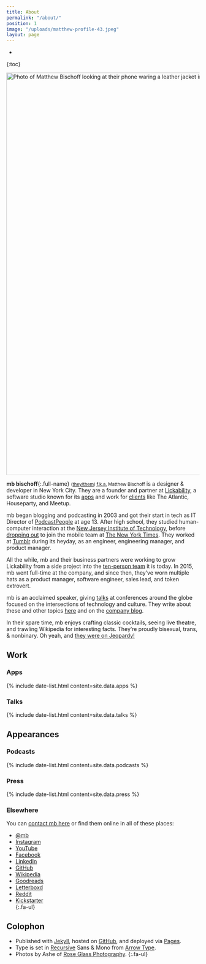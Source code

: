 ```yaml
---
title: About
permalink: "/about/"
position: 1
image: "/uploads/matthew-profile-43.jpeg"
layout: page
---
```

* 
{:toc}

<img src="/uploads/matthew-profile-43.jpeg" width="1400" height="1050" alt="Photo of Matthew Bischoff looking at their phone waring a leather jacket in a park.">

**mb bischoff**{:.full-name} <small>([they/them](https://pronouns.org/they-them)) <abbr title="Formerly Known As">f.k.a.</abbr> Matthew Bischoff</small> is a designer & developer in New York City. They are a founder and partner at [Lickability](https://lickability.com), a software studio known for its [apps](https://lickability.com/products) and work for [clients](https://lickability.com/clients) like The Atlantic, Houseparty, and Meetup.

mb began blogging and podcasting in 2003 and got their start in tech as IT Director of [PodcastPeople](https://www.podcastpeople.com/) at age 13. After high school, they studied human-computer interaction at the [New Jersey Institute of Technology](https://www.njit.edu/), before [dropping out](https://matthewbischoff.com/don-t-go-to-college/) to join the mobile team at [The New York Times](https://www.nytimes.com/). They worked at [Tumblr](https://www.tumblr.com/) during its heyday, as an engineer, engineering manager, and product manager.

All the while, mb and their business partners were working to grow Lickability from a side project into the [ten-person team](https://lickability.com/about) it is today. In 2015, mb went full-time at the company, and since then, they’ve worn multiple hats as a product manager, software engineer, sales lead, and token extrovert.

mb is an acclaimed speaker, giving [talks](https://matthewbischoff.com/category/talks/) at conferences around the globe focused on the intersections of technology and culture. They write about these and other topics [here](https://matthewbischoff.com) and on the [company blog](https://lickability.com/blog/).

In their spare time, mb enjoys crafting  classic cocktails, seeing live theatre, and trawling Wikipedia for interesting facts. They’re proudly bisexual, trans, & nonbinary. Oh yeah, and [they were on Jeopardy!](https://www.j-archive.com/showgame.php?game_id=3342)

## Work

### Apps

{% include date-list.html content=site.data.apps %}

### Talks

{% include date-list.html content=site.data.talks %}

## Appearances

### Podcasts

{% include date-list.html content=site.data.podcasts %}

### Press

{% include date-list.html content=site.data.press %}

### Elsewhere

You can [contact mb here](/contact) or find them online in all of these places:

* <span class="fa-li"><i class="fa-brands fa-x-twitter"></i></span> [@mb](https://x.com/mb)  
* <span class="fa-li"><i class="fa-brands fa-instagram"></i></span> [Instagram](https://instagram.com/mattb)  
* <span class="fa-li"><i class="fa-brands fa-youtube"></i></span> [YouTube](https://youtube.com/matthewbischoffdotcom)  
* <span class="fa-li"><i class="fa-brands fa-facebook"></i></span> [Facebook](https://facebook.com/matthewbischoff)  
* <span class="fa-li"><i class="fa-brands fa-linkedin"></i></span> [LinkedIn](https://www.linkedin.com/in/matthewbischoff)  
* <span class="fa-li"><i class="fa-brands fa-github"></i></span> [GitHub](https://github.com/mattbischoff)  
*  <span class="fa-li"><i class="fa-brands fa-wikipedia-w"></i></span> [Wikipedia](https://en.wikipedia.org/wiki/User:Matthewbischoff)  
* <span class="fa-li"><i class="fa-brands fa-goodreads"></i></span> [Goodreads](https://goodreads.com/matthewbischoff)  
* <span class="fa-li"><i class="fa-brands fa-letterboxd"></i></span> [Letterboxd](https://letterboxd.com/matthewbischoff)  
* <span class="fa-li"><i class="fa-brands fa-reddit"></i></span> [Reddit](https://www.reddit.com/user/matthewbischoff/)  
* <span class="fa-li"><i class="fa-brands fa-kickstarter"></i></span> [Kickstarter](https://www.kickstarter.com/profile/matthewbischoff)  
{:.fa-ul}

## Colophon

* <span class="fa-li"><i class="fa-brands fa-github"></i></span>Published with [Jekyll](https://jekyllrb.com), hosted on [GitHub](https://github.com/mattbischoff/matthewbischoff.com), and deployed via [Pages](https://pages.github.com).
* <span class="fa-li"><i class="fa-solid fa-text"></i></span>Type is set in [Recursive](https://www.recursive.design/) Sans & Mono from [Arrow Type](https://www.arrowtype.com/).
* <span class="fa-li"><i class="fa-solid fa-camera"></i></span>Photos by Ashe of [Rose Glass Photography](https://www.roseglass.pictures).
{:.fa-ul}
